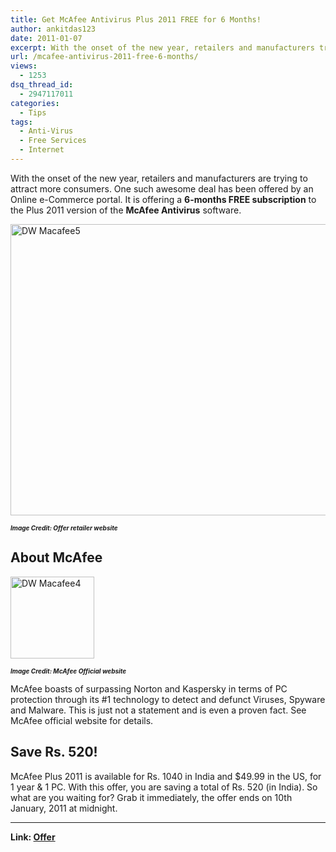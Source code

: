 ```yaml
---
title: Get McAfee Antivirus Plus 2011 FREE for 6 Months!
author: ankitdas123
date: 2011-01-07
excerpt: With the onset of the new year, retailers and manufacturers trying to attract consumers to buy, there is a great deal offered by an Online e-Commerce portal. It is offering a 6-months FREE License to the Plus 2011 version of the McAfee Antivirus software.
url: /mcafee-antivirus-2011-free-6-months/
views:
  - 1253
dsq_thread_id:
  - 2947117011
categories:
  - Tips
tags:
  - Anti-Virus
  - Free Services
  - Internet
---
```

With the onset of the new year, retailers and manufacturers are trying to attract more consumers. One such awesome deal has been offered by an Online e-Commerce portal. It is offering a **6-months FREE subscription** to the Plus 2011 version of the **McAfee Antivirus** software.

[<img style="background-image: none; padding-left: 0px; padding-right: 0px; display: inline; padding-top: 0px; border: 0px;" title="DW Macafee5" src="http://cdn.devilsworkshop.org/files/2011/01/DW-Macafee5_thumb.jpg" border="0" alt="DW Macafee5" width="524" height="466" />][1]

***<span style="font-size: x-small;">Image Credit: Offer retailer website</span>***

## About McAfee

[<img style="background-image: none; padding-left: 0px; padding-right: 0px; display: inline; padding-top: 0px; border-width: 0px;" title="DW Macafee4" src="http://cdn.devilsworkshop.org/files/2011/01/DW-Macafee4_thumb.png" border="0" alt="DW Macafee4" width="134" height="131" />][2]

***<span style="font-size: x-small;">Image Credit: McAfee Official website</span>***

McAfee boasts of surpassing Norton and Kaspersky in terms of PC protection through its #1 technology to detect and defunct Viruses, Spyware and Malware. This is just not a statement and is even a proven fact. See McAfee official website for details.

## Save Rs. 520!

McAfee Plus 2011 is available for Rs. 1040 in India and $49.99 in the US, for 1 year & 1 PC. With this offer, you are saving a total of Rs. 520 (in India). So what are you waiting for? Grab it immediately, the offer ends on 10th January, 2011 at midnight.

** **

**Link: <a href="http://www.anytimeretail.com/woot!/" onclick="_gaq.push(['_trackEvent', 'outbound-article', 'http://www.anytimeretail.com/woot!/', 'Offer']);" target="_blank">Offer</a>**

 [1]: http://cdn.devilsworkshop.org/files/2011/01/DW-Macafee5.jpg
 [2]: http://cdn.devilsworkshop.org/files/2011/01/DW-Macafee4.png
